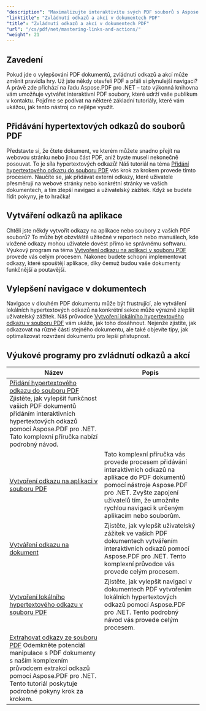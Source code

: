 ```yaml
---
"description": "Maximalizujte interaktivitu svých PDF souborů s Aspose.PDF pro .NET. Zjistěte, jak přidávat hypertextové odkazy a vylepšovat navigaci s našimi podrobnými návody."
"linktitle": "Zvládnutí odkazů a akcí v dokumentech PDF"
"title": "Zvládnutí odkazů a akcí v dokumentech PDF"
"url": "/cs/pdf/net/mastering-links-and-actions/"
"weight": 21
---
```


## Zavedení

Pokud jde o vylepšování PDF dokumentů, zvládnutí odkazů a akcí může změnit pravidla hry. Už jste někdy otevřeli PDF a přáli si plynulejší navigaci? A právě zde přichází na řadu Aspose.PDF pro .NET – tato výkonná knihovna vám umožňuje vytvářet interaktivní PDF soubory, které udrží vaše publikum v kontaktu. Pojďme se podívat na některé základní tutoriály, které vám ukážou, jak tento nástroj co nejlépe využít.

## Přidávání hypertextových odkazů do souborů PDF
Představte si, že čtete dokument, ve kterém můžete snadno přejít na webovou stránku nebo jinou část PDF, aniž byste museli nekonečně posouvat. To je síla hypertextových odkazů! Náš tutoriál na téma [Přidání hypertextového odkazu do souboru PDF](./adding-hyperlink/) vás krok za krokem provede tímto procesem. Naučíte se, jak přidávat externí odkazy, které uživatele přesměrují na webové stránky nebo konkrétní stránky ve vašich dokumentech, a tím zlepší navigaci a uživatelský zážitek. Když se budete řídit pokyny, je to hračka!

## Vytváření odkazů na aplikace
Chtěli jste někdy vytvořit odkazy na aplikace nebo soubory z vašich PDF souborů? To může být obzvláště užitečné v reportech nebo manuálech, kde vložené odkazy mohou uživatele dovést přímo ke správnému softwaru. Výukový program na téma [Vytvoření odkazu na aplikaci v souboru PDF](./creating-application-link/) provede vás celým procesem. Nakonec budete schopni implementovat odkazy, které spouštějí aplikace, díky čemuž budou vaše dokumenty funkčnější a poutavější.

## Vylepšení navigace v dokumentech
Navigace v dlouhém PDF dokumentu může být frustrující, ale vytváření lokálních hypertextových odkazů na konkrétní sekce může výrazně zlepšit uživatelský zážitek. Náš průvodce [Vytvoření lokálního hypertextového odkazu v souboru PDF](./creating-local-hyperlink/) vám ukáže, jak toho dosáhnout. Nejenže zjistíte, jak odkazovat na různé části stejného dokumentu, ale také objevíte tipy, jak optimalizovat rozvržení dokumentu pro lepší přístupnost.

## Výukové programy pro zvládnutí odkazů a akcí
| Název | Popis |
| --- | --- | 
| [Přidání hypertextového odkazu do souboru PDF](./adding-hyperlink/) Zjistěte, jak vylepšit funkčnost vašich PDF dokumentů přidáním interaktivních hypertextových odkazů pomocí Aspose.PDF pro .NET. Tato komplexní příručka nabízí podrobný návod. |  
| [Vytvoření odkazu na aplikaci v souboru PDF](./creating-application-link/) | Tato komplexní příručka vás provede procesem přidávání interaktivních odkazů na aplikace do PDF dokumentů pomocí nástroje Aspose.PDF pro .NET. Zvyšte zapojení uživatelů tím, že umožníte rychlou navigaci k určeným aplikacím nebo souborům. |  
| [Vytváření odkazu na dokument](./creating-document-link/) | Zjistěte, jak vylepšit uživatelský zážitek ve vašich PDF dokumentech vytvářením interaktivních odkazů pomocí Aspose.PDF pro .NET. Tento komplexní průvodce vás provede celým procesem. |  
| [Vytvoření lokálního hypertextového odkazu v souboru PDF](./creating-local-hyperlink/) | Zjistěte, jak vylepšit navigaci v dokumentech PDF vytvořením lokálních hypertextových odkazů pomocí Aspose.PDF pro .NET. Tento podrobný návod vás provede celým procesem. |  
| [Extrahovat odkazy ze souboru PDF](./extract-links-from-pdf-file/) Odemkněte potenciál manipulace s PDF dokumenty s naším komplexním průvodcem extrakcí odkazů pomocí Aspose.PDF pro .NET. Tento tutoriál poskytuje podrobné pokyny krok za krokem. |